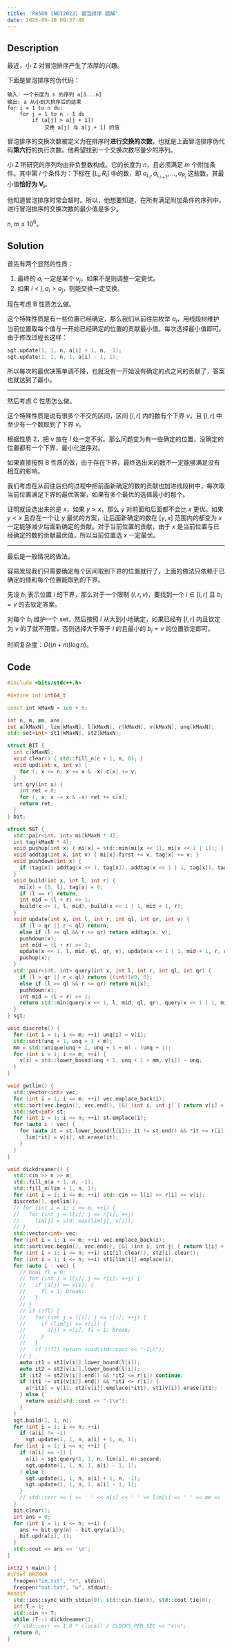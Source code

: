 ```yaml
---
title: 'P8500 [NOI2022] 冒泡排序 题解'
date: 2025-09-19 09:37:00
---
```


## Description

最近，小 Z 对冒泡排序产生了浓厚的兴趣。

下面是冒泡排序的伪代码：

```
输入: 一个长度为 n 的序列 a[1...n]
输出: a 从小到大排序后的结果
for i = 1 to n do:
    for j = 1 to n - 1 do
        if (a[j] > a[j + 1])
            交换 a[j] 与 a[j + 1] 的值
```

冒泡排序的交换次数被定义为在排序时**进行交换的次数**，也就是上面冒泡排序伪代码**第六行**的执行次数。他希望找到一个交换次数尽量少的序列。

小 Z 所研究的序列均由非负整数构成。它的长度为 $n$，且必须满足 $m$ 个附加条件。其中第 $i$ 个条件为：下标在 $[L_i, R_i]$ 中的数，即 $a_{L_i}, a_{L_{i+1}},\dots,a_{R_i}$ 这些数，其最小值**恰好为 $\boldsymbol{V_i}$**。

他知道冒泡排序时常会超时。所以，他想要知道，在所有满足附加条件的序列中，进行冒泡排序的交换次数的最少值是多少。

$n,m\leq 10^6$。

## Solution

首先有两个显然的性质：

1. 最终的 $a_i$ 一定是某个 $v_j$，如果不是则调整一定更优。
2. 如果 $i<j,a_i>a_j$，则能交换一定交换。

现在考虑 B 性质怎么做。

这个特殊性质是有一些位置已经确定，那么我们从前往后枚举 $a_i$，用线段树维护当前位置取每个值与一开始已经确定的位置的贡献最小值。每次选择最小值即可。由于修改过程长这样：

```cpp
sgt.update(1, 1, n, a[i] + 1, n, -1);
sgt.update(1, 1, n, 1, a[i] - 1, 1);
```

所以每次的最优决策单调不降，也就没有一开始没有确定的点之间的贡献了，答案也就达到了最小。

---

然后考虑 C 性质怎么做。

这个特殊性质是说有很多个不交的区间，区间 $[l,r]$ 内的数有个下界 $v$，且 $[l,r]$ 中至少有一个数取到了下界 $v$。

根据性质 2，把 $v$ 放在 $l$ 处一定不劣。那么问题变为有一些确定的位置，没确定的位置都有一个下界，最小化逆序对。

如果直接按照 B 性质的做，由于存在下界，最终选出来的数不一定能够满足没有相互的影响。

我们考虑在从前往后扫的过程中把前面新确定的数的贡献也加进线段树中，每次取当前位置满足下界的最优答案，如果有多个最优的选值最小的那个。

证明就设选出来的是 $x$，如果 $y>x$，那么 $y$ 对前面和后面都不会比 $x$ 更优。如果 $y<x$ 且存在一个让 $y$ 最优的方案，让后面新确定的数在 $[y,x]$ 范围内的都变为 $x$ 一定能够减少后面新确定的贡献。对于当前位置的贡献，由于 $x$ 是当前位置与已经确定的数的贡献最优值，所以当前位置选 $x$ 一定最优。

---

最后是一般情况的做法。

容易发现我们只需要确定每个区间取到下界的位置就行了，上面的做法只依赖于已确定的值和每个位置能取到的下界。

先设 $b_i$ 表示位置 $i$ 的下界，那么对于一个限制 $(l,r,v)$，要找到一个 $i\in[l,r]$ 且 $b_i=v$ 的去钦定答案。

对每个 $b_i$ 维护一个 set，然后按照 $l$ 从大到小地确定，如果已经有 $[l,r]$ 内且钦定为 $v$ 的了就不用管，否则选择大于等于 $l$ 的且最小的 $b_i=v$ 的位置钦定即可。

时间复杂度：$O((n+m)\log n)$。

## Code

```cpp
#include <bits/stdc++.h>

#define int int64_t

const int kMaxN = 1e6 + 5;

int n, m, mm, ans;
int a[kMaxN], lim[kMaxN], l[kMaxN], r[kMaxN], v[kMaxN], unq[kMaxN];
std::set<int> st1[kMaxN], st2[kMaxN];

struct BIT {
  int c[kMaxN];
  void clear() { std::fill_n(c + 1, n, 0); }
  void upd(int x, int v) {
    for (; x <= n; x += x & -x) c[x] += v;
  }
  int qry(int x) {
    int ret = 0;
    for (; x; x -= x & -x) ret += c[x];
    return ret;
  }
} bit;

struct SGT {
  std::pair<int, int> mi[kMaxN * 4];
  int tag[kMaxN * 4];
  void pushup(int x) { mi[x] = std::min(mi[x << 1], mi[x << 1 | 1]); }
  void addtag(int x, int v) { mi[x].first += v, tag[x] += v; }
  void pushdown(int x) {
    if (tag[x]) addtag(x << 1, tag[x]), addtag(x << 1 | 1, tag[x]), tag[x] = 0;
  }
  void build(int x, int l, int r) {
    mi[x] = {0, l}, tag[x] = 0;
    if (l == r) return;
    int mid = (l + r) >> 1;
    build(x << 1, l, mid), build(x << 1 | 1, mid + 1, r);
  }
  void update(int x, int l, int r, int ql, int qr, int v) {
    if (l > qr || r < ql) return;
    else if (l >= ql && r <= qr) return addtag(x, v);
    pushdown(x);
    int mid = (l + r) >> 1;
    update(x << 1, l, mid, ql, qr, v), update(x << 1 | 1, mid + 1, r, ql, qr, v);
    pushup(x);
  }
  std::pair<int, int> query(int x, int l, int r, int ql, int qr) {
    if (l > qr || r < ql) return {(int)1e9, 0};
    else if (l >= ql && r <= qr) return mi[x];
    pushdown(x);
    int mid = (l + r) >> 1;
    return std::min(query(x << 1, l, mid, ql, qr), query(x << 1 | 1, mid + 1, r, ql, qr));
  }
} sgt;

void discrete() {
  for (int i = 1; i <= m; ++i) unq[i] = v[i];
  std::sort(unq + 1, unq + 1 + m);
  mm = std::unique(unq + 1, unq + 1 + m) - (unq + 1);
  for (int i = 1; i <= m; ++i) {
    v[i] = std::lower_bound(unq + 1, unq + 1 + mm, v[i]) - unq;
  }
}

void getlim() {
  std::vector<int> vec;
  for (int i = 1; i <= m; ++i) vec.emplace_back(i);
  std::sort(vec.begin(), vec.end(), [&] (int i, int j) { return v[i] > v[j]; });
  std::set<int> st;
  for (int i = 1; i <= n; ++i) st.emplace(i);
  for (auto i : vec) {
    for (auto it = st.lower_bound(l[i]); it != st.end() && *it <= r[i]; it = st.lower_bound(l[i])) {
      lim[*it] = v[i], st.erase(it);
    }
  }
}

void dickdreamer() {
  std::cin >> n >> m;
  std::fill_n(a + 1, n, -1);
  std::fill_n(lim + 1, n, 1);
  for (int i = 1; i <= m; ++i) std::cin >> l[i] >> r[i] >> v[i];
  discrete(), getlim();
  // for (int i = 1; i <= m; ++i) {
  //   for (int j = l[i]; j <= r[i]; ++j)
  //     lim[j] = std::max(lim[j], v[i]);
  // }
  std::vector<int> vec;
  for (int i = 1; i <= m; ++i) vec.emplace_back(i);
  std::sort(vec.begin(), vec.end(), [&] (int i, int j) { return l[i] > l[j]; });
  for (int i = 1; i <= n; ++i) st1[i].clear(), st2[i].clear();
  for (int i = 1; i <= n; ++i) st1[lim[i]].emplace(i);
  for (auto i : vec) {
    // bool fl = 0;
    // for (int j = l[i]; j <= r[i]; ++j) {
    //   if (a[j] == v[i]) {
    //     fl = 1; break;
    //   }
    // }
    // if (!fl) {
    //   for (int j = l[i]; j <= r[i]; ++j) {
    //     if (lim[j] == v[i]) {
    //       a[j] = v[i], fl = 1; break;
    //     }
    //   }
    //   if (!fl) return void(std::cout << "-1\n");
    // }
    auto it1 = st1[v[i]].lower_bound(l[i]);
    auto it2 = st2[v[i]].lower_bound(l[i]);
    if (it2 != st2[v[i]].end() && *it2 <= r[i]) continue;
    if (it1 != st1[v[i]].end() && *it1 <= r[i]) {
      a[*it1] = v[i], st2[v[i]].emplace(*it1), st1[v[i]].erase(it1);
    } else {
      return void(std::cout << "-1\n");
    }
  }
  sgt.build(1, 1, n);
  for (int i = 1; i <= n; ++i)
    if (a[i] != -1)
      sgt.update(1, 1, n, a[i] + 1, n, 1);
  for (int i = 1; i <= n; ++i) {
    if (a[i] == -1) {
      a[i] = sgt.query(1, 1, n, lim[i], n).second;
      sgt.update(1, 1, n, 1, a[i] - 1, 1);
    } else {
      sgt.update(1, 1, n, a[i] + 1, n, -1);
      sgt.update(1, 1, n, 1, a[i] - 1, 1);
    }
    // std::cerr << i << ' ' << a[i] << ' ' << lim[i] << ' ' << mm << '\n';
  }
  bit.clear();
  int ans = 0;
  for (int i = 1; i <= n; ++i) {
    ans += bit.qry(n) - bit.qry(a[i]);
    bit.upd(a[i], 1);
  }
  std::cout << ans << '\n';
}

int32_t main() {
#ifdef ORZXKR
  freopen("in.txt", "r", stdin);
  freopen("out.txt", "w", stdout);
#endif
  std::ios::sync_with_stdio(0), std::cin.tie(0), std::cout.tie(0);
  int T = 1;
  std::cin >> T;
  while (T--) dickdreamer();
  // std::cerr << 1.0 * clock() / CLOCKS_PER_SEC << "s\n";
  return 0;
}
```